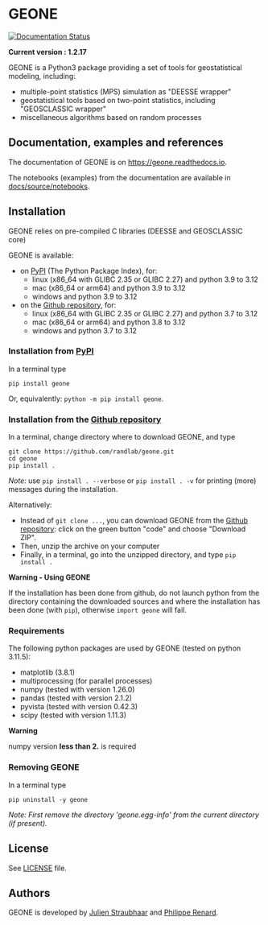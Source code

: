 # GEONE

[![Documentation Status](https://readthedocs.org/projects/geone/badge/?version=latest)](https://geone.readthedocs.io/en/latest/?badge=latest)

**Current version : 1.2.17** <!-- Update manually here! see src/geone/_version.py -->

GEONE is a Python3 package providing a set of tools for geostatistical modeling, including:

- multiple-point statistics (MPS) simulation as "DEESSE wrapper"
- geostatistical tools based on two-point statistics, including  "GEOSCLASSIC wrapper"
- miscellaneous algorithms based on random processes

## Documentation, examples and references

The documentation of GEONE is on https://geone.readthedocs.io.

<!-- The notebooks (examples) from the documentation are available in [docs/source/notebooks](./docs/source/notebooks). -->
The notebooks (examples) from the documentation are available in [docs/source/notebooks](https://github.com/randlab/geone/tree/master/docs/source/notebooks).

## Installation

GEONE relies on pre-compiled C libraries (DEESSE and GEOSCLASSIC core)

GEONE is available:

- on [PyPI](https://pypi.org/project/geone) (The Python Package Index), for:
    - linux (x86_64 with GLIBC 2.35 or GLIBC 2.27) and python 3.9 to 3.12
    - mac (x86_64 or arm64) and python 3.9 to 3.12
    - windows and python 3.9 to 3.12
- on the [Github repository](https://github.com/randlab/geone), for:
    - linux (x86_64 with GLIBC 2.35 or GLIBC 2.27) and python 3.7 to 3.12
    - mac (x86_64 or arm64) and python 3.8 to 3.12
    - windows and python 3.7 to 3.12

### Installation from [PyPI](https://pypi.org/project/geone)

In a terminal type 
```
pip install geone
```
Or, equivalently: `python -m pip install geone`.

### Installation from the [Github repository](https://github.com/randlab/geone)

In a terminal, change directory where to download GEONE, and type
```
git clone https://github.com/randlab/geone.git
cd geone
pip install .
```

*Note:* use `pip install . --verbose` or `pip install . -v` for printing (more) messages during the installation.

Alternatively:

- Instead of `git clone ...`, you can download GEONE from the [Github repository](https://github.com/randlab/geone): click on the green button "code" and choose "Download ZIP". 
- Then, unzip the archive on your computer
- Finally, in a terminal, go into the unzipped directory, and type `pip install .`

**Warning - Using GEONE**

If the installation has been done from github, do not launch python from the directory containing the downloaded sources and where the installation has been done (with `pip`), otherwise `import geone` will fail.

### Requirements

The following python packages are used by GEONE (tested on python 3.11.5):

- matplotlib (3.8.1)
- multiprocessing (for parallel processes)
- numpy (tested with version 1.26.0)
- pandas (tested with version 2.1.2)
- pyvista (tested with version 0.42.3)
- scipy (tested with version 1.11.3)

**Warning**

numpy version **less than 2.** is required

### Removing GEONE
In a terminal type 

`pip uninstall -y geone`

*Note: First remove the directory 'geone.egg-info' from the current directory (if present).*

<!--
## References

### Some references about DEESSE
- J. Straubhaar, P. Renard (2021) Conditioning Multiple-Point Statistics Simulation to Inequality Data. Earth and Space Science, [doi:10.1029/2020EA001515](https://dx.doi.org/10.1029/2020EA001515)
- J. Straubhaar, P. Renard, T. Chugunova (2020) Multiple-point statistics using multi-resolution images. Stochastic Environmental Research and Risk Assessment 20, 251-273, [doi:10.1007/s00477-020-01770-8](https://dx.doi.org/10.1007/s00477-020-01770-8)
- J. Straubhaar, P. Renard, G. Mariethoz (2016) Conditioning multiple-point statistics simulations to block data. Spatial Statistics 16, 53-71, [doi:10.1016/j.spasta.2016.02.005](https://dx.doi.org/10.1016/j.spasta.2016.02.005)
- G. Mariethoz, J. Straubhaar, P. Renard, T. Chugunova, P. Biver (2015) Constraining distance-based multipoint simulations to proportions and trends. Environmental Modelling & Software 72, 184-197, [doi:10.1016/j.envsoft.2015.07.007](https://dx.doi.org/10.1016/j.envsoft.2015.07.007)
- G. Mariethoz, P. Renard, J. Straubhaar (2010) The Direct Sampling method to perform multiple-point geostatistical simulation. Water Resources Research 46, W11536, [doi:10.1029/2008WR007621](https://dx.doi.org/10.1029/2008WR007621)

### Reference about DEESSEX
- A. Comunian, P. Renard, J. Straubhaar (2012) 3D multiple-point statistics simulation using 2D training images. Computers & Geosciences 40, 49-65, [doi:10.1016/j.cageo.2011.07.009](https://dx.doi.org/10.1016/j.cageo.2011.07.009)

### Some references about GRF
- J. W. Cooley and J. W. Tukey (1965) An algorithm for machine calculation of complex fourier series. Mathematics of Computation 19(90):297-301, [doi:10.2307/2003354](https://dx.doi.org/10.2307/2003354)
- C. R. Dietrich and G. N. Newsam (1993) A fast and exact method for multidimensional gaussian stochastic simulations. Water Resources Research 29(8):2861-2869, [doi:10.1029/93WR01070](https://dx.doi.org/10.1029/93WR01070)
- A. T. A. Wood and G. Chan (1994) Simulation of stationary gaussian processes in [0,1]^d. Journal of Computational and Graphical Statistics 3(4):409-432, [doi:10.2307/1390903](https://dx.doi.org/10.2307/1390903)

### Other references 
- C. Lantuéjoul (2002) Geostatistical Simulation, Models and Algorithms. Springer Verlag, Berlin, 256 p.
- P. Renard, D. Allard (2013), Connectivity metrics for subsurface flow and transport. Advances in Water Resources 51:168-196, `doi:10.1016/j.advwatres.2011.12.001 <https://doi.org/10.1016/j.advwatres.2011.12.001>`_
- J. Straubhaar, P. Renard (2024), Exploring substitution random functions composed of stationary multi-Gaussian processes. Stochastic Environmental Research and Risk Assessment, `doi:10.1007/s00477-024-02662-x <https://doi.org/10.1007/s00477-024-02662-x>`_
 -->

## License

<!-- See [LICENSE](LICENSE) file. -->
<!-- See [LICENSE](https://geone.readthedocs.io/en/latest/LICENSE.html) file. -->
See [LICENSE](https://github.com/randlab/geone/blob/master/LICENSE) file.

## Authors
GEONE is developed by [Julien Straubhaar](https://www.unine.ch/philippe.renard/home/the-team/julien-straubhaar.html) and [Philippe Renard](https://www.unine.ch/philippe.renard/home/the-team/philippe-renard.html).
